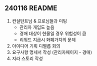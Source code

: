 ## 240116 README

1. 컨설턴트님 & 프로님들과 미팅
   - 관리자 개입도 높음
   - 경매 대상이 현물일 경우 위험성이 큼
   - 리워드 지급시 화폐가치의 문제
2. 아이디어 기획 디벨롭 회의
3. 요구사항 명세서 작성 (관리자페이지 - 경매)
4. 지라 스토리 작성
